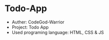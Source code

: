 # Todo-App

- Auther: CodeGod-Warrior
- Project: Todo App
- Used programing language: HTML, CSS & JS

